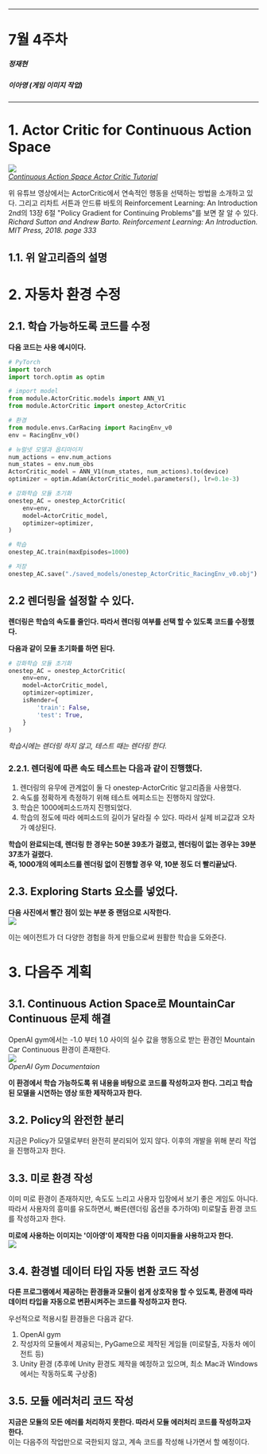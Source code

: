 
---
# 7월 4주차
##### 정재현
##### 이아영 (게임 이미지 작업)
---

# 1. Actor Critic for Continuous Action Space

![](ActorCritic_continuous.png)<br/>
*[Continuous Action Space Actor Critic Tutorial](https://www.youtube.com/watch?v=kWHSH2HgbNQ&t=153s&ab_channel=SkowstertheGeek)*

위 유튜브 영상에서는 ActorCritic에서 연속적인 행동을 선택하는 방법을 소개하고 있다.
그리고 리차트 서튼과 안드류 바토의 Reinforcement Learning: An Introduction 2nd의 13장 6절 "Policy Gradient for Continuing Problems"를 보면 잘 알 수 있다.<br/>
*Richard Sutton and Andrew Barto. Reinforcement Learning: An Introduction. MIT Press, 2018. page 333*

## 1.1. 위 알고리즘의 설명

# 2. 자동차 환경 수정

## 2.1. 학습 가능하도록 코드를 수정

**다음 코드는 사용 예시이다.**<br/>
```python
# PyTorch
import torch
import torch.optim as optim

# import model
from module.ActorCritic.models import ANN_V1
from module.ActorCritic import onestep_ActorCritic

# 환경
from module.envs.CarRacing import RacingEnv_v0
env = RacingEnv_v0()

# 뉴럴넷 모델과 옵티마이저
num_actions = env.num_actions
num_states = env.num_obs
ActorCritic_model = ANN_V1(num_states, num_actions).to(device)
optimizer = optim.Adam(ActorCritic_model.parameters(), lr=0.1e-3)

# 강화학습 모듈 초기화
onestep_AC = onestep_ActorCritic(
    env=env,
    model=ActorCritic_model,
    optimizer=optimizer,
)

# 학습
onestep_AC.train(maxEpisodes=1000)

# 저장
onestep_AC.save("./saved_models/onestep_ActorCritic_RacingEnv_v0.obj")
```

## 2.2 렌더링을 설정할 수 있다.

**렌더링은 학습의 속도를 줄인다. 따라서 렌더링 여부를 선택 할 수 있도록 코드를 수정했다.**

**다음과 같이 모듈 초기화를 하면 된다.**<br/>
```python
# 강화학습 모듈 초기화
onestep_AC = onestep_ActorCritic(
    env=env,
    model=ActorCritic_model,
    optimizer=optimizer,
    isRender={
        'train': False,
        'test': True,
    }
)
```
*학습시에는 렌더링 하지 않고, 테스트 때는 렌더링 한다.*

### 2.2.1. 렌더링에 따른 속도 테스트는 다음과 같이 진행했다.

1. 렌더링의 유무에 관계없이 둘 다 onestep-ActorCritic 알고리즘을 사용했다.
2. 속도를 정확하게 측정하기 위해 테스트 에피소드는 진행하지 않았다.
3. 학습은 1000에피소드까지 진행되었다.
4. 학습의 정도에 따라 에피소드의 길이가 달라질 수 있다. 따라서 실제 비교값과 오차가 예상된다.

**학습이 완료되는데, 렌더링 한 경우는 50분 39초가 걸렸고, 렌더링이 없는 경우는 39분 37초가 걸렸다.**<br/>
**즉, 1000개의 에피소드를 렌더링 없이 진행할 경우 약, 10분 정도 더 빨리끝났다.**

## 2.3. Exploring Starts 요소를 넣었다.

**다음 사진에서 빨간 점이 있는 부분 중 랜덤으로 시작한다.**<br/>
![](Exploring_Starts.png)<br/>

이는 에이전트가 더 다양한 경험을 하게 만듦으로써 원활한 학습을 도와준다.

# 3. 다음주 계획

## 3.1. Continuous Action Space로 MountainCar Continuous 문제 해결

OpenAI gym에서는 -1.0 부터 1.0 사이의 실수 값을 행동으로 받는 환경인 Mountain Car Continuous 환경이 존재한다.<br/>
![](https://www.gymlibrary.ml/_images/mountain_car_continuous.gif)<br/>
*OpenAI Gym Documentaion*

**이 환경에서 학습 가능하도록 위 내용을 바탕으로 코드를 작성하고자 한다. 그리고 학습된 모델을 시연하는 영상 또한 제작하고자 한다.**

## 3.2. Policy의 완전한 분리

지금은 Policy가 모델로부터 완전히 분리되어 있지 않다. 이후의 개발을 위해 분리 작업을 진행하고자 한다.

## 3.3. 미로 환경 작성

이미 미로 환경이 존재하지만, 속도도 느리고 사용자 입장에서 보기 좋은 게임도 아니다. 따라서 사용자의 흥미를 유도하면서, 빠른(렌더링 옵션을 추가하여) 미로탈출 환경 코드를 작성하고자 한다.

**미로에 사용하는 이미지는 '이아영'이 제작한 다음 이미지들을 사용하고자 한다.**<br/>
![](Maze_Assets.png)<br/>

## 3.4. 환경별 데이터 타입 자동 변환 코드 작성

**다른 프로그램에서 제공하는 환경들과 모듈이 쉽게 상호작용 할 수 있도록, 환경에 따라 데이터 타입을 자동으로 변환시켜주는 코드를 작성하고자 한다.**

우선적으로 적용시킬 환경들은 다음과 같다.

1. OpenAI gym
2. 작성자의 모듈에서 제공되는, PyGame으로 제작된 게임들 (미로탈출, 자동차 에이전트 등)
3. Unity 환경 (추후에 Unity 환경도 제작을 예정하고 있으며, 최소 Mac과 Windows에서는 작동하도록 구상중)

## 3.5. 모듈 에러처리 코드 작성

**지금은 모듈의 모든 에러를 처리하지 못한다. 따라서 모듈 에러처리 코드를 작성하고자 한다.**<br/>
이는 다음주의 작업만으로 국한되지 않고, 계속 코드를 작성해 나가면서 할 예정이다.
